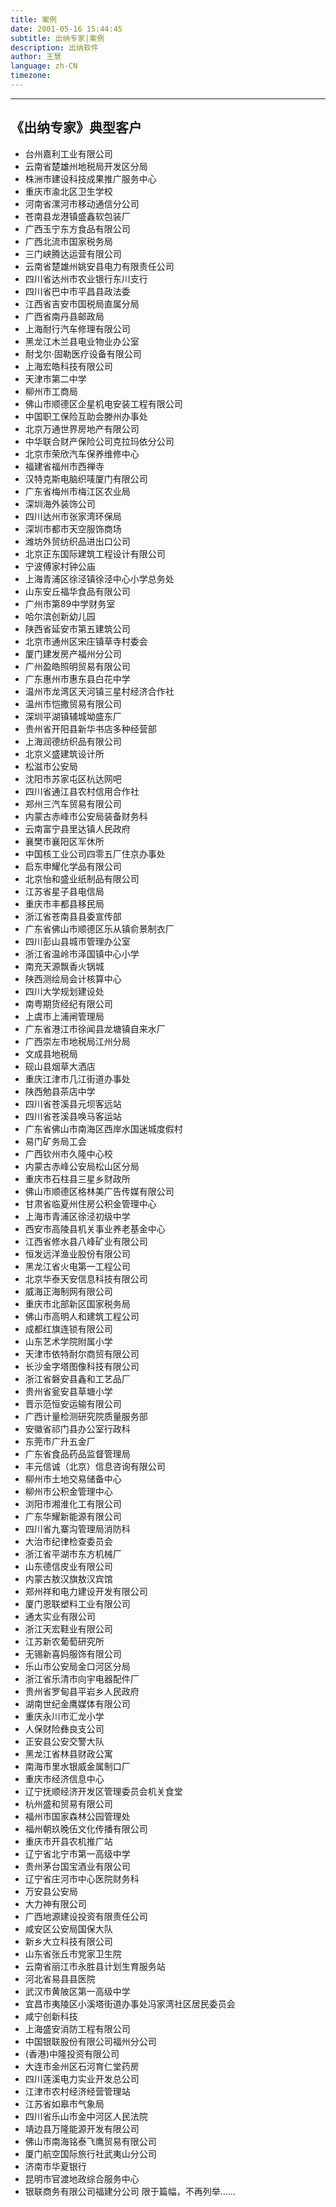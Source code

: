```yaml
---
title: 案例
date: 2001-05-16 15:44:45
subtitle: 出纳专家|案例
description: 出纳软件
author: 王慧
language: zh-CN
timezone:
---
```


---
《出纳专家》典型客户
---
* 台州嘉利工业有限公司	
* 云南省楚雄州地税局开发区分局
* 株洲市建设科技成果推广服务中心	
* 重庆市渝北区卫生学校
* 河南省漯河市移动通信分公司	
* 苍南县龙港镇盛鑫软包装厂
* 广西玉宁东方食品有限公司	
* 广西北流市国家税务局
* 三门峡腾达运营有限公司	
* 云南省楚雄州姚安县电力有限责任公司
* 四川省达州市农业银行东川支行	
* 四川省巴中市平昌县政法委
* 江西省吉安市国税局直属分局	
* 广西省南丹县邮政局
* 上海耐行汽车修理有限公司	
* 黑龙江木兰县电业物业办公室
* 耐戈尔·固勒医疗设备有限公司	
* 上海宏皓科技有限公司
* 天津市第二中学	
* 柳州市工商局
* 佛山市顺德区企星机电安装工程有限公司	
* 中国职工保险互助会滕州办事处
* 北京万通世界房地产有限公司	
* 中华联合财产保险公司克拉玛依分公司
* 北京市荣欣汽车保养维修中心	
* 福建省福州市西禅寺
* 汉特克斯电脑织唛厦门有限公司	
* 广东省梅州市梅江区农业局
* 深圳海外装饰公司	
* 四川达州市张家湾环保局
* 深圳市都市天空服饰商场	
* 潍坊外贸纺织品进出口公司
* 北京正东国际建筑工程设计有限公司	
* 宁波傅家村钟公庙
* 上海青浦区徐泾镇徐泾中心小学总务处	
* 山东安丘福华食品有限公司
* 广州市第89中学财务室	
* 哈尔滨创新幼儿园
* 陕西省延安市第五建筑公司	
* 北京市通州区宋庄镇草寺村委会
* 厦门建发房产福州分公司	
* 广州盈皓照明贸易有限公司
* 广东惠州市惠东县白花中学	
* 温州市龙湾区天河镇三星村经济合作社
* 温州市恺撒贸易有限公司	
* 深圳平湖镇辅城坳盛东厂
* 贵州省开阳县新华书店多种经营部	
* 上海润德纺织品有限公司
* 北京义盛建筑设计所	
* 松滋市公安局
* 沈阳市苏家屯区杭达网吧	
* 四川省通江县农村信用合作社
* 郑州三汽车贸易有限公司	
* 内蒙古赤峰市公安局装备财务科
* 云南富宁县里达镇人民政府	
* 襄樊市襄阳区军休所
* 中国核工业公司四零五厂住京办事处	
* 启东申耀化学品有限公司
* 北京怡和盛业纸制品有限公司	
* 江苏省星子县电信局
* 重庆市丰都县移民局	
* 浙江省苍南县县委宣传部
* 广东省佛山市顺德区乐从镇俞景制衣厂	
* 四川彭山县城市管理办公室
* 浙江省温岭市泽国镇中心小学	
* 南充天源飘香火锅城
* 陕西测绘局会计核算中心	
* 四川大学规划建设处
* 南粤期货经纪有限公司	
* 上虞市上浦闸管理局
* 广东省港江市徐闻县龙塘镇自来水厂	
* 广西崇左市地税局江州分局
* 文成县地税局	
* 砚山县烟草大洒店
* 重庆江津市几江街道办事处	
* 陕西勉县茶店中学
* 四川省苍溪县元坝客远站	
* 四川省苍溪县唤马客运站
* 广东省佛山市南海区西岸水国迷城度假村	
* 易门矿务局工会
* 广西钦州市久隆中心校	
* 内蒙古赤峰公安局松山区分局
* 重庆市石柱县三星乡财政所	
* 佛山市顺德区格林美广告传媒有限公司
* 甘肃省临夏州住房公积金管理中心	
* 上海市青浦区徐泾初级中学
* 西安市高陵县机关事业养老基金中心	
* 江西省修水县八峰矿业有限公司
* 恒发远洋渔业股份有限公司	
* 黑龙江省火电第一工程公司
* 北京华泰天安信息科技有限公司	
* 威海正海制网有限公司
* 重庆市北部新区国家税务局	
* 佛山市高明人和建筑工程公司
* 成都红旗连锁有限公司	
* 山东艺术学院附属小学
* 天津市依特耐尔商贸有限公司	
* 长沙金字塔图像科技有限公司
* 浙江省磐安县鑫和工艺品厂	
* 贵州省瓮安县草塘小学
* 晋示范恒安运输有限公司	
* 广西计量检测研究院质量服务部
* 安徽省祁门县办公室行政科	
* 东莞市广升五金厂
* 广东省食品药品监督管理局	
* 丰元信诚（北京）信息咨询有限公司
* 柳州市土地交易储备中心	
* 柳州市公积金管理中心
* 浏阳市湘淮化工有限公司	
* 广东华耀新能源有限公司
* 四川省九寨沟管理局消防科	
* 大治市纪律检查委员会
* 浙江省平湖市东方机械厂	
* 山东德信皮业有限公司
* 内蒙古敖汉旗敖汉宾馆	
* 郑州祥和电力建设开发有限公司
* 厦门恩联塑料工业有限公司	
* 通太实业有限公司
* 浙江天宏鞋业有限公司	
* 江苏新农葡萄研究所
* 无锡新喜妈服饰有限公司	
* 乐山市公安局金口河区分局
* 浙江省乐清市向宇电器配件厂	
* 贵州省罗甸县平岩乡人民政府
* 湖南世纪金鹰媒体有限公司	
* 重庆永川市汇龙小学
* 人保财险彝良支公司	
* 正安县公安交警大队
* 黑龙江省林县财政公寓	
* 南海市里水银威金属制口厂
* 重庆市经济信息中心	
* 辽宁抚顺经济开发区管理委员会机关食堂
* 杭州盛和贸易有限公司	
* 福州市国家森林公园管理处
* 福州朝玖晚伍文化传播有限公司	
* 重庆市开县农机推广站
* 辽宁省北宁市第一高级中学	
* 贵州茅台国宝酒业有限公司
* 辽宁省庄河市中心医院财务科	
* 万安县公安局
* 大力神有限公司	
* 广西地源建设投资有限责任公司
* 咸安区公安局国保大队	
* 新乡大立科技有限公司
* 山东省张丘市党家卫生院	
* 云南省丽江市永胜县计划生育服务站
* 河北省易县县医院	
* 武汉市黄陂区第一高级中学
* 宜昌市夷陵区小溪塔街道办事处冯家湾社区居民委员会	
* 咸宁创新科技
* 上海盛安消防工程有限公司	
* 中国银联股份有限公司福州分公司
* (香港)中隆投资有限公司	
* 大连市金州区石河育仁堂药房
* 四川莲溪电力实业开发总公司	
* 江津市农村经济经营管理站
* 江苏省如皋市气象局	
* 四川省乐山市金中河区人民法院
* 靖边县万隆能源开发有限公司	
* 佛山市南海铭泰飞鹰贸易有限公司
* 厦门航空国际旅行社武夷山分公司	
* 济南市华夏银行
* 昆明市官渡地政综合服务中心	
* 银联商务有限公司福建分公司
限于篇幅，不再列举......	